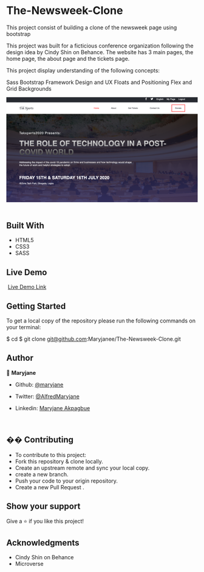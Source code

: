 # The-Newsweek-Clone

This project consist of building a clone of the newsweek page using bootstrap

This project was built for a ficticious conference organization following the design idea by Cindy Shin on Behance.
The website has 3 main pages, the home page, the about page and the tickets page.

This project display understanding of the following concepts:

Sass
Bootstrap Framework
Design and UX
Floats and Positioning
Flex and Grid
Backgrounds

![screenshot](/assets/landing.png)
​​

## Built With

- HTML5
- CSS3
- SASS


## Live Demo

​
[Live Demo Link](https://condescending-bardeen-78a777.netlify.app)
​

## Getting Started

To get a local copy of the repository please run the following commands on your terminal:

$ cd <folder>
$ git clone git@github.com:Maryjanee/The-Newsweek-Clone.git
​

## Author

👤 **Maryjane**

- Github: [@maryjane](https://github.com/maryjanee)

- Twitter: [@AlfredMaryjane](https://twitter.com/AlfredMaryjane)

- Linkedin: [Maryjane Akpagbue](https://www.linkedin.com/in/maryjane-akpagbue-1500b7173/)

  ​

## �� Contributing

- To contribute to this project:
- Fork this repository & clone locally.
- Create an upstream remote and sync your local copy.
- create a new branch.
- Push your code to your origin repository.
- Create a new Pull Request .

## Show your support

Give a ⭐️ if you like this project!
​

## Acknowledgments

- Cindy Shin on Behance
- Microverse
